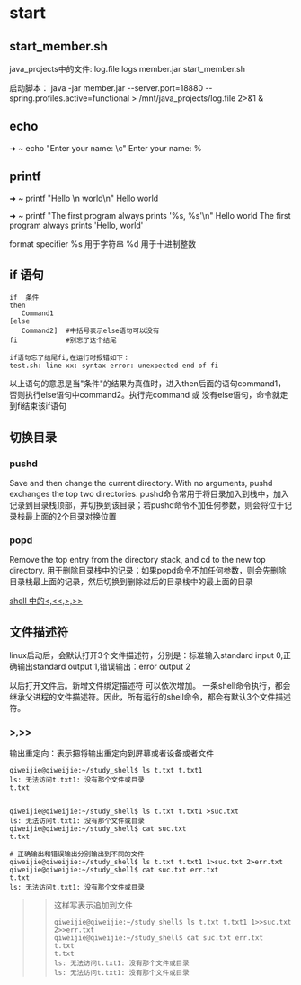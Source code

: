 # start

## start\_member.sh

java\_projects中的文件: log.file logs member.jar start\_member.sh

启动脚本： java -jar member.jar --server.port=18880 --spring.profiles.active=functional &gt; /mnt/java\_projects/log.file 2&gt;&1 &

## echo

➜ ~ echo "Enter your name: \c" Enter your name: %

## printf

➜ ~ printf "Hello \n world\n" Hello world

➜ ~ printf "The first program always prints '%s, %s'\n" Hello world The first program always prints 'Hello, world'

format specifier %s 用于字符串 %d 用于十进制整数

## if 语句

```text
if  条件
then
   Command1
[else
   Command2]  #中括号表示else语句可以没有
fi            #别忘了这个结尾

if语句忘了结尾fi,在运行时报错如下：
test.sh: line xx: syntax error: unexpected end of fi
```

以上语句的意思是当"条件"的结果为真值时，进入then后面的语句command1，否则执行else语句中command2。执行完command 或 没有else语句，命令就走到fi结束该if语句

## 切换目录

### pushd

Save and then change the current directory. With no arguments, pushd exchanges the top two directories. pushd命令常用于将目录加入到栈中，加入记录到目录栈顶部，并切换到该目录；若pushd命令不加任何参数，则会将位于记录栈最上面的2个目录对换位置

### popd

Remove the top entry from the directory stack, and cd to the new top directory. 用于删除目录栈中的记录；如果popd命令不加任何参数，则会先删除目录栈最上面的记录，然后切换到删除过后的目录栈中的最上面的目录

[shell 中的&lt;,&lt;&lt;,&gt;,&gt;&gt;](https://www.cnblogs.com/qwj-sysu/p/4989656.html)

## 文件描述符

linux启动后，会默认打开3个文件描述符，分别是：标准输入standard input 0,正确输出standard output 1,错误输出：error output 2

以后打开文件后。新增文件绑定描述符 可以依次增加。 一条shell命令执行，都会继承父进程的文件描述符。因此，所有运行的shell命令，都会有默认3个文件描述符。

### &gt;,&gt;&gt;

输出重定向：表示把将输出重定向到屏幕或者设备或者文件

```text
qiweijie@qiweijie:~/study_shell$ ls t.txt t.txt1
ls: 无法访问t.txt1: 没有那个文件或目录
t.txt


qiweijie@qiweijie:~/study_shell$ ls t.txt t.txt1 >suc.txt
ls: 无法访问t.txt1: 没有那个文件或目录
qiweijie@qiweijie:~/study_shell$ cat suc.txt 
t.txt

# 正确输出和错误输出分别输出到不同的文件
qiweijie@qiweijie:~/study_shell$ ls t.txt t.txt1 1>suc.txt 2>err.txt
qiweijie@qiweijie:~/study_shell$ cat suc.txt err.txt 
t.txt
ls: 无法访问t.txt1: 没有那个文件或目录
```

> > 这样写表示追加到文件
> >
> > ```text
> > qiweijie@qiweijie:~/study_shell$ ls t.txt t.txt1 1>>suc.txt 2>>err.txt
> > qiweijie@qiweijie:~/study_shell$ cat suc.txt err.txt 
> > t.txt
> > t.txt
> > ls: 无法访问t.txt1: 没有那个文件或目录
> > ls: 无法访问t.txt1: 没有那个文件或目录
> > ```

